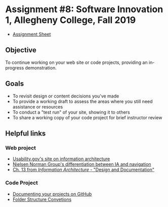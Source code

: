 # Assignment #8: Software Innovation 1, Allegheny College, Fall 2019

* [Assignment Sheet](CMPSC%20480%20-%20Assignment%208.pdf)

## Objective

To continue working on your web site or code projects, providing an in-progress demonstration.

## Goals

* To revisit design or content decisions you've made
* To provide a working draft to assess the areas where you still need assistance or resources
* To conduct a "test run" of your site, showing it to others
* To share a working copy of your code project for brief instructor review

## Helpful links

### Web project

* [Usability.gov's site on information architecture](https://www.usability.gov/what-and-why/information-architecture.html)
* [Nielsen Norman Group's differentiation between IA and navigation](https://www.nngroup.com/articles/ia-vs-navigation/)
* [Ch. 13 from _Information Architecture_ - "Design and Documentation"](https://github.com/allegheny-college-cmpsc-480-fall-2019/course-materials/blob/master/Readings/Rosenfeld%20-%20Morville%20-%20Arango%20-%20Information%20Architecture%20-%2013%20-%20Design%20and%20Documentation.pdf)

### Code Project

* [Documenting your projects on GitHub](https://guides.github.com/features/wikis/)
* [Folder Structure Convetions](https://github.com/kriasoft/Folder-Structure-Conventions)